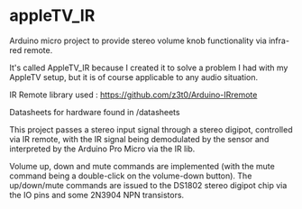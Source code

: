 # appleTV_IR
Arduino micro project to provide stereo volume knob functionality via infra-red remote.

It's called AppleTV_IR because I created it to solve a problem I had with my AppleTV setup, but it is of course applicable to any audio situation.

IR Remote library used : https://github.com/z3t0/Arduino-IRremote

Datasheets for hardware found in /datasheets


This project passes a stereo input signal through a stereo digipot, controlled via IR remote, with the IR signal being demodulated 
by the sensor and interpreted by the Arduino Pro Micro via the IR lib.

Volume up, down and mute commands are implemented (with the mute command being a double-click on the volume-down button).
The up/down/mute commands are issued to the DS1802 stereo digipot chip via the IO pins and some 2N3904 NPN transistors.
